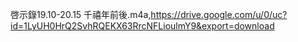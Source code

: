 啓示錄19.10-20.15 千禧年前後.m4a,https://drive.google.com/u/0/uc?id=1LyUH0HrQ2SvhRQEKX63RrcNFLioulmY9&export=download
